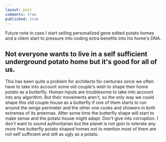 ```yaml
---
layout: post
comments: true
published: true
---
```


Future note in case I start selling personalized gene edited potato homes and a client start to pressure into coding extra benefits into his home's DNA.

## Not everyone wants to live in a self sufficient underground potato home but it's good for all of us.

This has been quite a problem for architects for centuries since we often have to take into account some old couple's wish to shape their home potato as a butterfly. Human inputs are troublesome to take into account into any algorithm. But their movements aren't, so the only way we could shape this old couple house as a butterfly if one of them starts to run around the wings perimeter and the other one cooks and showers in both extremes of its antennas. After some time the butterfly shape will start to make sense and the potato house might adapt. Don't give into corruption. I don't want to sound authoritarian but the planet is not goin to tolerate any more free butterfly potato shaped homes not to mention most of them are not self sufficient and still as ugly as a potato.

